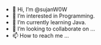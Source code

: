 - 👋 Hi, I’m @sujanW0W
- 👀 I’m interested in Programming.
- 🌱 I’m currently learning Java.
- 💞️ I’m looking to collaborate on ...
- 📫 How to reach me ...

<!---
sujanW0W/sujanW0W is a ✨ special ✨ repository because its `README.md` (this file) appears on your GitHub profile.
You can click the Preview link to take a look at your changes.
--->
